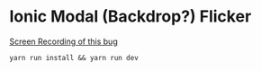 # Ionic Modal (Backdrop?) Flicker


[Screen Recording of this bug](./Preview.mp4)


``` yarn run install && yarn run dev ```


